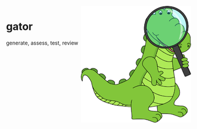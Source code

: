 <a name=top>
<img width=300 align=right src="https://raw.githubusercontent.com/timm/gator/main/docs/img/gator.png">

# gator
generate, assess, test, review
